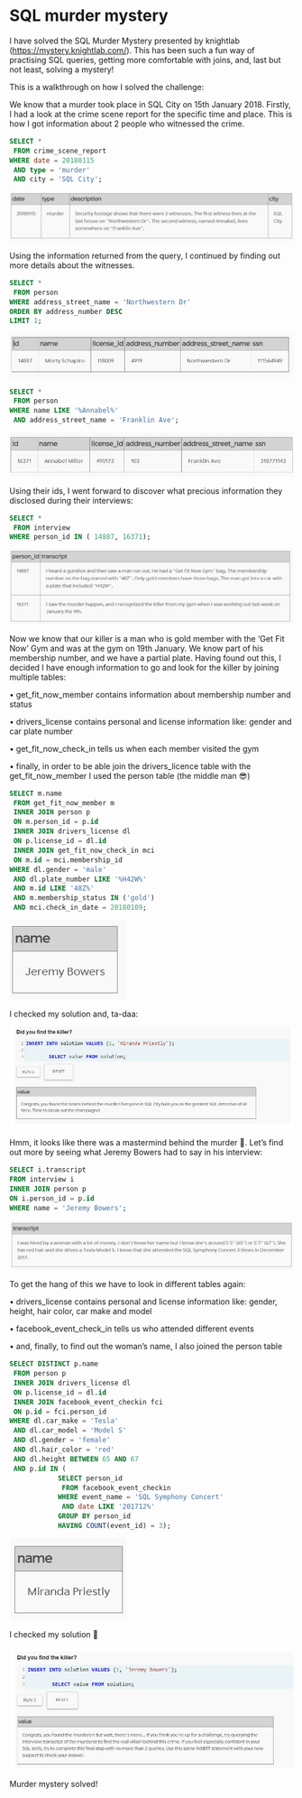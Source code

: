 # SQL murder mystery

I have solved the SQL Murder Mystery presented by knightlab (https://mystery.knightlab.com/). This has been such a fun way of practising SQL queries, getting more comfortable with joins, and, last but not least, solving a mystery!

This is a walkthrough on how I solved the challenge:

We know that a murder took place in SQL City on 15th January 2018. Firstly, I had a look at the crime scene report for the specific time and place. This is how I got information about 2 people who witnessed the crime.

```SQL
SELECT * 
 FROM crime_scene_report
WHERE date = 20180115
 AND type = 'murder'
 AND city = 'SQL City';
 ```
 ![crime scene report](1.jpg)

Using the information returned from the query, I continued by finding out more details about the witnesses.

```SQL
SELECT * 
 FROM person
WHERE address_street_name = 'Northwestern Dr'
ORDER BY address_number DESC
LIMIT 1;
```
![first witness](2.jpg)

```SQL
SELECT * 
 FROM person
WHERE name LIKE '%Annabel%'
 AND address_street_name = 'Franklin Ave';
```
![second witness](3.jpg)

Using their ids, I went forward to discover what precious information they disclosed during their interviews:

```SQL
SELECT * 
 FROM interview 
WHERE person_id IN ( 14887, 16371);
```
![transcript](4.jpg)

Now we know that our killer is a man who is gold member with the ‘Get Fit Now’ Gym and was at the gym on 19th January. We know part of his membership number, and we have a partial plate. Having found out this, I decided I have enough information to go and look for the killer by joining multiple tables:

•	get_fit_now_member contains information about membership number and status 

•	drivers_license contains personal and license information like: gender and car plate number

•	get_fit_now_check_in tells us when each member visited the gym

•	finally, in order to be able join the drivers_licence table with the get_fit_now_member I used the person table (the middle man 😎)

```SQL
SELECT m.name 
 FROM get_fit_now_member m
 INNER JOIN person p
 ON m.person_id = p.id
 INNER JOIN drivers_license dl
 ON p.license_id = dl.id
 INNER JOIN get_fit_now_check_in mci
 ON m.id = mci.membership_id
WHERE dl.gender = 'male'
 AND dl.plate_number LIKE '%H42W%'
 AND m.id LIKE '48Z%'
 AND m.membership_status IN ('gold')
 AND mci.check_in_date = 20180109;
 ```
 ![murderer](5.jpg)
 
 I checked my solution and, ta-daa:
 
 ![murderer found](6.jpg)
 
 Hmm, it looks like there was a mastermind behind the murder 🤔. Let’s find out more by seeing what Jeremy Bowers had to say in his interview:
 
 ```SQL
SELECT i.transcript 
 FROM interview i
 INNER JOIN person p
 ON i.person_id = p.id
WHERE name = 'Jeremy Bowers';
```
![Jeremy transcript](7.jpg)

To get the hang of this we have to look in different tables again:

•	drivers_license contains personal and license information like: gender, height, hair color, car make and model

•	facebook_event_check_in tells us who attended different events

•	and, finally, to find out the woman’s name, I also joined the person table


```SQL
SELECT DISTINCT p.name 
 FROM person p
 INNER JOIN drivers_license dl
 ON p.license_id = dl.id
 INNER JOIN facebook_event_checkin fci
 ON p.id = fci.person_id
WHERE dl.car_make = 'Tesla'
 AND dl.car_model = 'Model S'
 AND dl.gender = 'female'
 AND dl.hair_color = 'red'
 AND dl.height BETWEEN 65 AND 67
 AND p.id IN (
            SELECT person_id 
             FROM facebook_event_checkin
            WHERE event_name = 'SQL Symphony Concert'
             AND date LIKE '201712%'
            GROUP BY person_id
            HAVING COUNT(event_id) = 3);
  ```
  ![master mind](8.jpg)
  
  I checked my solution 🥁
  
  ![mystery solved](9.jpg)
  
  Murder mystery solved!



 
